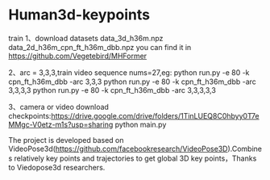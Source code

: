# Human3d-keypoints

train
1、download datasets
data_3d_h36m.npz
data_2d_h36m_cpn_ft_h36m_dbb.npz
you can find it in https://github.com/Vegetebird/MHFormer

2、arc = 3,3,3,train video sequence nums=27,eg:
   python run.py -e 80 -k cpn_ft_h36m_dbb -arc 3,3,3
   python run.py -e 80 -k cpn_ft_h36m_dbb -arc 3,3,3,3
   python run.py -e 80 -k cpn_ft_h36m_dbb -arc 3,3,3,3,3

3、camera or video
   download checkpoints:https://drive.google.com/drive/folders/1TinLUEQ8C0hbyy0T7eMMgc-V0etz-m1s?usp=sharing
   python main.py
   
The project is developed based on VideoPose3d(https://github.com/facebookresearch/VideoPose3D).Combines relatively key points and trajectories to get global 3D key points，Thanks to Viedopose3d researchers.
